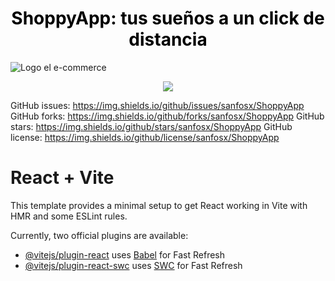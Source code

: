 <h1 align="center">
  <span style="color:black">ShoppyApp: tus sueños a un click de distancia</span>
</h1>

![Logo el e-commerce](https://shoppy-app-nine.vercel.app/assets/logoShoppyApp-1584910d.svg)

<p align="center">
   <img src="https://img.shields.io/badge/STATUS-EN%20DESAROLLO-green">
   </p>

GitHub issues: https://img.shields.io/github/issues/sanfosx/ShoppyApp
GitHub forks: https://img.shields.io/github/forks/sanfosx/ShoppyApp
GitHub stars: https://img.shields.io/github/stars/sanfosx/ShoppyApp
GitHub license: https://img.shields.io/github/license/sanfosx/ShoppyApp

# React + Vite

This template provides a minimal setup to get React working in Vite with HMR and some ESLint rules.

Currently, two official plugins are available:

- [@vitejs/plugin-react](https://github.com/vitejs/vite-plugin-react/blob/main/packages/plugin-react/README.md) uses [Babel](https://babeljs.io/) for Fast Refresh
- [@vitejs/plugin-react-swc](https://github.com/vitejs/vite-plugin-react-swc) uses [SWC](https://swc.rs/) for Fast Refresh
